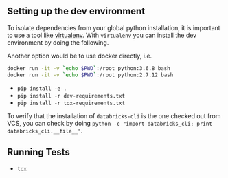 Setting up the dev environment
---------------------------------
To isolate dependencies from your global python installation, it is important to use a tool like
[virtualenv](https://virtualenv.pypa.io/en/stable/). With `virtualenv` you can install the dev environment by doing the following.

Another option would be to use docker directly, i.e. 
```bash
docker run -it -v `echo $PWD`:/root python:3.6.8 bash
docker run -it -v `echo $PWD`:/root python:2.7.12 bash

```

- `pip install -e .`
- `pip install -r dev-requirements.txt`
- `pip install -r tox-requirements.txt`

To verify that the installation of `databricks-cli` is the one checked out from VCS, you can check by doing `python -c "import databricks_cli; print databricks_cli.__file__"`.

Running Tests
----------------
- `tox`

